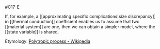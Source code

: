 #C17-E 

If, for example, a [[approximating specific complications|size discrepancy]] in [[thermal conduction]] coefficient enables us to assume that two [[material system]] are one, then we can obtain a simpler model, where the [[state variable]] is shared.

Etymology: [Polytropic process - Wikipedia](https://en.wikipedia.org/wiki/Polytropic_process)

